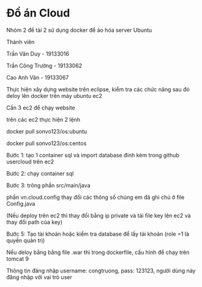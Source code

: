 # Đồ án Cloud
<p>Nhóm 2 đề tài 2 sử dụng docker để ảo hóa server Ubuntu </p>
<p>Thành viên</p>
<p>Trần Văn Duy - 19133016</p>
<p>Trần Công Trường - 19133062</p>
<p>Cao Anh Văn - 19133067</p>

<p>Thực hiện xây dựng website trên eclipse, kiểm tra các chức năng sau đó deloy lên docker trên máy ubuntu ec2</p>
<p>Cần 3 ec2 để chạy website</p>
<p>trên các ec2 thực hiện 2 lệnh</p>
<p>docker pull sonvo123/os:ubuntu</p>
<p>docker pull sonvo123/os:centos</p>
<p>Bước 1: tạo 1 container sql và import database đính kèm trong github usercloud trên ec2</p>
<p>Bước 2: chạy container sql</p>
<p>Bước 3: trông phần src/main/java</p>
<p>phần vn.cloud.config thay đổi các thông số chúng em đã ghi chú ở file Config.java</p>
<p>(Nếu deploy trên ec2 thì thay đổi bằng ip private và tải file key lên ec2 và thay đổi path của key)</p>
<p>Bước 5: Tạo tài khoản hoặc kiểm tra database để lấy tài khoản (role =1 là quyền quản trị)</p>
<p>Nếu deloy bằng bằng file .war thì trong dockerfile, cấu hình để chạy trên tomcat 9

<p>Thông tin đăng nhập username: congtruong, pass: 123123, người dùng này đăng nhập với vai trò user </p>
